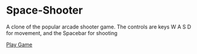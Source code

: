 # Space-Shooter
A clone of the popular arcade shooter game. The controls are keys W A S D for movement, and the Spacebar for shooting

<a href="https://kenechvkwv.github.io/Space-Shooter/"> Play Game </a>
